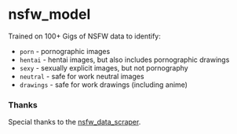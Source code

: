 # nsfw_model

Trained on 100+ Gigs of NSFW data to identify:
- `porn` - pornographic images
- `hentai` - hentai images, but also includes pornographic drawings
- `sexy` - sexually explicit images, but not pornography
- `neutral` - safe for work neutral images
- `drawings` - safe for work drawings (including anime)


### Thanks
Special thanks to the [nsfw_data_scraper](https://github.com/GantMan/nsfw_data_scrapper).
